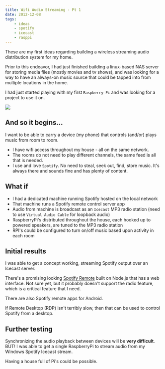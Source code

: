 ```yaml
---
title: Wifi Audio Streaming - Pt 1
date: 2012-12-08
tags:
    - ideas
    - spotify
    - icecast
    - rasppi
---
```


These are my first ideas regarding building a wireless streaming audio distribution system for my home.

Prior to this endeavor, I had just finished building a linux-based NAS server for storing media files (mostly movies and tv shows), and was looking for a way to have an always-on music source that could be tapped into from multiple locations in the home.

I had just started playing with my first `Raspberry Pi` and was looking for a project to use it on.

![](/pictures/sketches/sketch-rpi-speakers/sketch-rpi-speakers-medium.jpg)

<!-- more -->

## And so it begins… ##

I want to be able to carry a device (my phone) that controls (and/or) plays music from room to room.

- I have wifi access throughout my house - all on the same network.
- The rooms do not need to play different channels, the same feed is all that is needed.
- I use and love `Spotify`. No need to steal, seek out, find, store music.  It's always there and sounds fine and has plenty of content.


## What if ##

- I had a dedicated machine running Spotify hosted on the local network
- That machine runs a Spotify remote control server app
- Audio from machine is broadcast as an `Icecast` MP3 radio station (need to use `Virtual Audio Cable` for loopback audio)
- RaspberryPi's distributed throughout the house, each hooked up to powered speakers, are tuned to the MP3 radio station
- RPI's could be configured to turn on/off music based upon activity in each room

## Initial results

I was able to get a concept working, streaming Spotify output over an Icecast server.

There's a promising looking [Spotify Remote](https://www.npmjs.org/package/spotify-remote) built on Node.js that has a web interface.  Not sure yet, but it probably doesn't support the radio feature, which is a critical feature that I need.

There are also Spotify remote apps for Android.

If Remote Desktop (RDP) isn't terribly slow, then that can be used to control Spotify from a desktop.

## Further testing

Synchronizing the audio playback between devices will be **very difficult**.  BUT! I was able to get a single RaspberryPi to stream audio from my Windows Spotify Icecast stream.

Having a house full of Pi's could be possible.